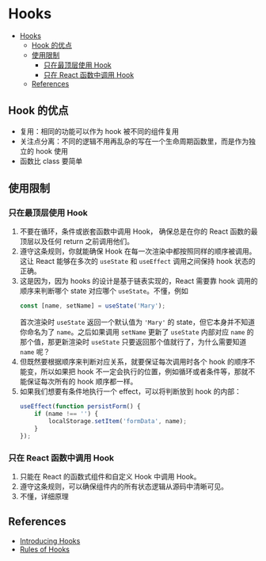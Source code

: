 # Hooks


<!-- TOC -->

- [Hooks](#hooks)
    - [Hook 的优点](#hook-的优点)
    - [使用限制](#使用限制)
        - [只在最顶层使用 Hook](#只在最顶层使用-hook)
        - [只在 React 函数中调用 Hook](#只在-react-函数中调用-hook)
    - [References](#references)

<!-- /TOC -->


## Hook 的优点
* 复用：相同的功能可以作为 hook 被不同的组件复用
* 关注点分离：不同的逻辑不用再乱杂的写在一个生命周期函数里，而是作为独立的 hook 使用
* 函数比 class 要简单


## 使用限制
### 只在最顶层使用 Hook
1. 不要在循环，条件或嵌套函数中调用 Hook， 确保总是在你的 React 函数的最顶层以及任何 return 之前调用他们。
2. 遵守这条规则，你就能确保 Hook 在每一次渲染中都按照同样的顺序被调用。这让 React 能够在多次的 `useState` 和 `useEffect` 调用之间保持 hook 状态的正确。
3. 这是因为，因为 hooks 的设计是基于链表实现的，React 需要靠 hook 调用的顺序来判断哪个 state 对应哪个 `useState`。不懂，例如
    ```js
    const [name, setName] = useState('Mary');
    ```
    首次渲染时 `useState` 返回一个默认值为 `'Mary'` 的 state，但它本身并不知道你命名为了 `name`。之后如果调用 `setName` 更新了 `useState` 内部对应 `name` 的那个值，那更新渲染时 `useState` 只要返回那个值就行了，为什么需要知道 `name` 呢？
4. 但既然要根据顺序来判断对应关系，就要保证每次调用时各个 hook 的顺序不能变，所以如果把 hook 不一定会执行的位置，例如循环或者条件等，那就不能保证每次所有的 hook 顺序都一样。
5. 如果我们想要有条件地执行一个 effect，可以将判断放到 hook 的内部：
    ```js
    useEffect(function persistForm() {
        if (name !== '') {
            localStorage.setItem('formData', name);
        }
    });
    ```

### 只在 React 函数中调用 Hook
1. 只能在 React 的函数式组件和自定义 Hook 中调用 Hook。
2. 遵守这条规则，可以确保组件内的所有状态逻辑从源码中清晰可见。
3. 不懂，详细原理


## References
* [Introducing Hooks](https://legacy.reactjs.org/docs/hooks-intro.html)
* [Rules of Hooks](https://legacy.reactjs.org/docs/hooks-rules.html)